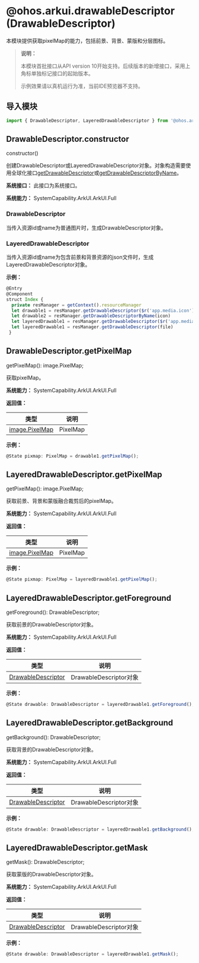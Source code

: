 # @ohos.arkui.drawableDescriptor  (DrawableDescriptor)

本模块提供获取pixelMap的能力，包括前景、背景、蒙版和分层图标。

> **说明：**
>
> 本模块首批接口从API version 10开始支持。后续版本的新增接口，采用上角标单独标记接口的起始版本。
>
> 示例效果请以真机运行为准，当前IDE预览器不支持。

## 导入模块

```js
import { DrawableDescriptor, LayeredDrawableDescriptor } from '@ohos.arkui.drawableDescriptor';
```

## DrawableDescriptor.constructor
constructor()

创建DrawableDescriptor或LayeredDrawableDescriptor对象。对象构造需要使用全球化接口[getDrawableDescriptor](js-apis-resource-manager.md##getdrawabledescriptor)或[getDrawableDescriptorByName](js-apis-resource-manager.md##getdrawabledescriptorbyname)。

**系统接口：** 此接口为系统接口。

**系统能力：** SystemCapability.ArkUI.ArkUI.Full

### DrawableDescriptor

当传入资源id或name为普通图片时，生成DrawableDescriptor对象。

### LayeredDrawableDescriptor

当传入资源id或name为包含前景和背景资源的json文件时，生成LayeredDrawableDescriptor对象。

**示例：**
```js
@Entry
@Component
struct Index {
  private resManager = getContext().resourceManager
  let drawable1 = resManager.getDrawableDescriptor($r('app.media.icon').id)
  let drawable2 = resManager.getDrawableDescriptorByName(icon)
  let layeredDrawable1 = resManager.getDrawableDescriptor($r('app.media.file').id)
  let layeredDrawable1 = resManager.getDrawableDescriptor(file)
 }
```

## DrawableDescriptor.getPixelMap
getPixelMap(): image.PixelMap;

获取pixelMap。

**系统能力：** SystemCapability.ArkUI.ArkUI.Full

**返回值：**

| 类型                              | 说明              |
| --------------------------------- | ---------------- |
| [image.PixelMap](../apis/js-apis-image.md#pixelmap7) | PixelMap |

**示例：**
  ```js
  @State pixmap: PixelMap = drawable1.getPixelMap();
  ```

## LayeredDrawableDescriptor.getPixelMap
getPixelMap(): image.PixelMap;

获取前景、背景和蒙版融合裁剪后的pixelMap。

**系统能力：** SystemCapability.ArkUI.ArkUI.Full

**返回值：**

| 类型                              | 说明              |
| --------------------------------- | ---------------- |
| [image.PixelMap](../apis/js-apis-image.md#pixelmap7) | PixelMap |

**示例：**
  ```js
  @State pixmap: PixelMap = layeredDrawable1.getPixelMap();
  ```

## LayeredDrawableDescriptor.getForeground
getForeground(): DrawableDescriptor;

获取前景的DrawableDescriptor对象。

**系统能力：** SystemCapability.ArkUI.ArkUI.Full

**返回值：**

| 类型                              | 说明              |
| --------------------------------- | ---------------- |
| [DrawableDescriptor](#drawabledescriptor) | DrawableDescriptor对象 |

**示例：**
  ```js
  @State drawable: DrawableDescriptor = layeredDrawable1.getForeground();
  ```

## LayeredDrawableDescriptor.getBackground
getBackground(): DrawableDescriptor;

获取背景的DrawableDescriptor对象。

**系统能力：** SystemCapability.ArkUI.ArkUI.Full

**返回值：**

| 类型                              | 说明              |
| --------------------------------- | ---------------- |
| [DrawableDescriptor](#drawabledescriptor) | DrawableDescriptor对象 |

**示例：**
  ```js
  @State drawable: DrawableDescriptor = layeredDrawable1.getBackground();
  ```

## LayeredDrawableDescriptor.getMask
getMask(): DrawableDescriptor;

获取蒙版的DrawableDescriptor对象。

**系统能力：** SystemCapability.ArkUI.ArkUI.Full

**返回值：**

| 类型                              | 说明              |
| --------------------------------- | ---------------- |
| [DrawableDescriptor](#drawabledescriptor) | DrawableDescriptor对象 |

**示例：**
  ```js
  @State drawable: DrawableDescriptor = layeredDrawable1.getMask();
  ```
